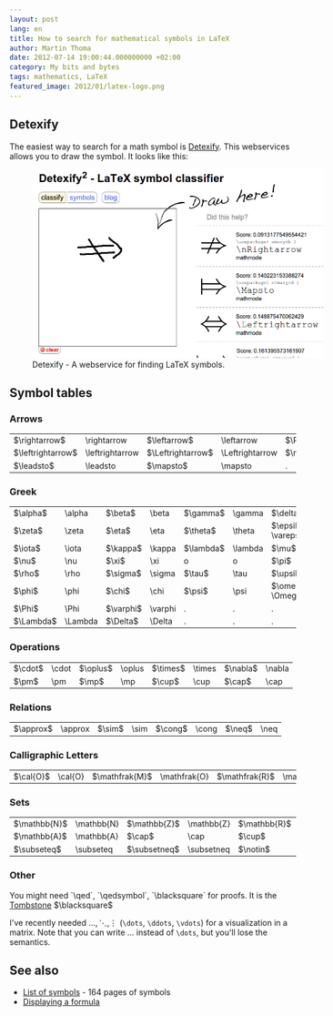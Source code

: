 ```yaml
---
layout: post
lang: en
title: How to search for mathematical symbols in LaTeX
author: Martin Thoma
date: 2012-07-14 19:00:44.000000000 +02:00
category: My bits and bytes
tags: mathematics, LaTeX
featured_image: 2012/01/latex-logo.png
---
```

<h2>Detexify</h2>
The easiest way to search for a math symbol is <a href="http://detexify.kirelabs.org/classify.html">Detexify</a>. This webservices allows you to draw the symbol. It looks like this:

<figure class="aligncenter">
            <a href="../images/2012/07/detexify.png"><img src="../images/2012/07/detexify.png" alt="Detexify - A webservice for finding LaTeX symbols." style="max-width:512px;max-height:332px" class="size-full wp-image-31471"/></a>
            <figcaption class="text-center">Detexify - A webservice for finding LaTeX symbols.</figcaption>
        </figure>

<h2>Symbol tables</h2>
<h3>Arrows</h3>
<table>
<tr>
<td><span markdown="0">$\rightarrow$</span></td><td>\rightarrow</td>
<td><span markdown="0">$\leftarrow$</span></td><td>\leftarrow</td>
<td><span markdown="0">$\Rightarrow$</span></td><td>\Rightarrow</td>
<td><span markdown="0">$\Leftarrow$</span></td><td>\Leftarrow</td>
</tr>
<tr>
<td><span markdown="0">$\leftrightarrow$</span></td><td>\leftrightarrow</td>
<td><span markdown="0">$\Leftrightarrow$</span></td><td>\Leftrightarrow</td>
<td><span markdown="0">$\nRightarrow$</span></td><td>\nRightarrow</td>
<td><span markdown="0">$\nrightarrow$</span></td><td>\nrightarrow</td>
</tr>
<tr>
<td><span markdown="0">$\leadsto$</span></td><td>\leadsto</td>
<td><span markdown="0">$\mapsto$</span></td><td>\mapsto</td>
<td>.</td><td>.</td>
<td>.</td><td>.</td>
</tr>
</table>


<h3>Greek</h3>
<table>
<tr>
<td><span markdown="0">$\alpha$</span></td><td>\alpha</td>
<td><span markdown="0">$\beta$</span></td><td>\beta</td>
<td><span markdown="0">$\gamma$</span></td><td>\gamma</td>
<td><span markdown="0">$\delta$</span></td><td>\delta</td>
</tr>
<tr>
<td><span markdown="0">$\zeta$</span></td><td>\zeta</td>
<td><span markdown="0">$\eta$</span></td><td>\eta</td>
<td><span markdown="0">$\theta$</span></td><td>\theta</td>
<td><span markdown="0">$\epsilon, \varepsilon$</span></td><td>\epsilon, \varepsilon</td>
</tr>
<tr>
<td><span markdown="0">$\iota$</span></td><td>\iota</td>
<td><span markdown="0">$\kappa$</span></td><td>\kappa</td>
<td><span markdown="0">$\lambda$</span></td><td>\lambda</td>
<td><span markdown="0">$\mu$</span></td><td>\mu</td>
</tr>
<tr>
<td><span markdown="0">$\nu$</span></td><td>\nu</td>
<td><span markdown="0">$\xi$</span></td><td>\xi</td>
<td>o</td><td>o</td>
<td><span markdown="0">$\pi$</span></td><td>\pi</td>
</tr>
<tr>
<td><span markdown="0">$\rho$</span></td><td>\rho</td>
<td><span markdown="0">$\sigma$</span></td><td>\sigma</td>
<td><span markdown="0">$\tau$</span></td><td>\tau</td>
<td><span markdown="0">$\upsilon$</span></td><td>\upsilon</td>
</tr>
<tr>
<td><span markdown="0">$\phi$</span></td><td>\phi</td>
<td><span markdown="0">$\chi$</span></td><td>\chi</td>
<td><span markdown="0">$\psi$</span></td><td>\psi</td>
<td><span markdown="0">$\omega, \Omega$</span></td><td>\omega, \Omega</td>
</tr>
<tr>
<td><span markdown="0">$\Phi$</span></td><td>\Phi</td>
<td><span markdown="0">$\varphi$</span></td><td>\varphi</td>
<td>.</td><td>.</td>
<td>.</td><td>.</td>
</tr>
<tr>
<td><span markdown="0">$\Lambda$</span></td><td>\Lambda</td>
<td><span markdown="0">$\Delta$</span></td><td>\Delta</td>
<td>.</td><td>.</td>
<td>.</td><td>.</td>
</tr>
</table>

<h3>Operations</h3>
<table>
<tr>
<td><span markdown="0">$\cdot$</span></td><td>\cdot</td>
<td><span markdown="0">$\oplus$</span></td><td>\oplus</td>
<td><span markdown="0">$\times$</span></td><td>\times</td>
<td><span markdown="0">$\nabla$</span></td><td>\nabla</td>
</tr>
<tr>
<td><span markdown="0">$\pm$</span></td><td>\pm</td>
<td><span markdown="0">$\mp$</span></td><td>\mp</td>
<td><span markdown="0">$\cup$</span></td><td>\cup</td>
<td><span markdown="0">$\cap$</span></td><td>\cap</td>
</tr>
</table>

<h3>Relations</h3>
<table>
<tr>
<td><span markdown="0">$\approx$</span></td><td>\approx</td>
<td><span markdown="0">$\sim$</span></td><td>\sim</td>
<td><span markdown="0">$\cong$</span></td><td>\cong</td>
<td><span markdown="0">$\neq$</span></td><td>\neq</td>
</tr>
</table>

<h3>Calligraphic Letters</h3>
<table>
<tr>
<td><span markdown="0">$\cal{O}$</span></td><td>\cal{O}</td>
<td><span markdown="0">$\mathfrak{M}$</span></td><td>\mathfrak{O}</td>
<td><span markdown="0">$\mathfrak{R}$</span></td><td>\mathfrak{R}</td>
</tr>
</table>

<h3>Sets</h3>
<table>
<tr>
<td><span markdown="0">$\mathbb{N}$</span></td><td>\mathbb{N}</td>
<td><span markdown="0">$\mathbb{Z}$</span></td><td>\mathbb{Z}</td>
<td><span markdown="0">$\mathbb{R}$</span></td><td>\mathbb{R}</td>
<td><span markdown="0">$\mathbb{C}$</span></td><td>\mathbb{C}</td>
</tr>
<tr>
<td><span markdown="0">$\mathbb{A}$</span></td><td>\mathbb{A}</td>
<td><span markdown="0">$\cap$</span></td><td>\cap</td>
<td><span markdown="0">$\cup$</span></td><td>\cup</td>
<td><span markdown="0">$\in$</span></td><td>\in</td>
</tr>
<tr>
<td><span markdown="0">$\subseteq$</span></td><td>\subseteq</td>
<td><span markdown="0">$\subsetneq$</span></td><td>\subsetneq</td>
<td><span markdown="0">$\notin$</span></td><td>\notin</td>
<td><span markdown="0">$\bigcup$</span></td><td>\bigcup</td>
</tr>
</table>

<h3>Other</h3>
You might need `\qed`, `\qedsymbol`, `\blacksquare` for proofs. It is the <a href="http://en.wikipedia.org/wiki/Tombstone_(typography)">Tombstone</a> <span markdown="0">$\blacksquare$</span>

I've recently needed <span markdown="0">$\dots, \ddots, \vdots$</span> (`\dots`, `\ddots`, `\vdots`) for a visualization in a matrix. Note that you can write ... instead of `\dots`, but you'll lose the semantics.

<h2>See also</h2>
<ul>
  <li><a href="http://www.tex.ac.uk/tex-archive/info/symbols/comprehensive/symbols-a4.pdf">List of symbols</a> - 164 pages of symbols</li>
  <li><a href="http://en.wikipedia.org/wiki/Help:Displaying_a_formula">Displaying a formula</a></li>
</ul>
